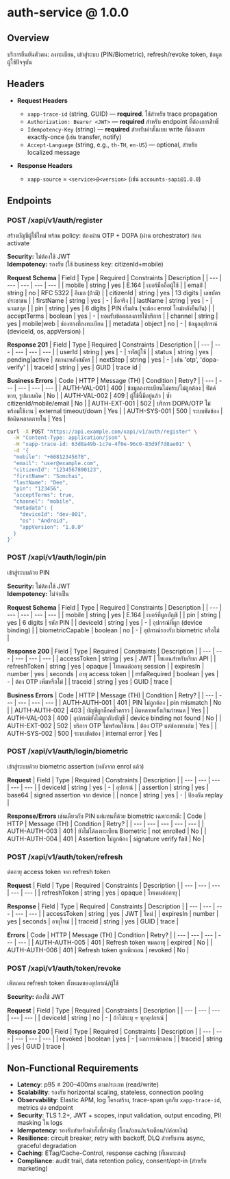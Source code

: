# auth-service @ 1.0.0

## Overview

บริการยืนยันตัวตน: ลงทะเบียน, เข้าสู่ระบบ (PIN/Biometric), refresh/revoke token, ข้อมูลผู้ใช้ปัจจุบัน

## Headers
 

- **Request Headers**
  - `xapp-trace-id` (string, GUID) — **required**. ใช้สำหรับ trace propagation
  - `Authorization: Bearer <JWT>` — **required** สำหรับ endpoint ที่ต้องการสิทธิ์
  - `Idempotency-Key` (string) — **required** สำหรับคำสั่งแบบ write ที่ต้องการ exactly-once (เช่น transfer, notify)
  - `Accept-Language` (string, e.g., `th-TH`, `en-US`) — optional, สำหรับ localized message

- **Response Headers**
  - `xapp-source` = `<service>@<version>` (เช่น `accounts-sapi@1.0.0`)


## Endpoints


### POST /xapi/v1/auth/register

สร้างบัญชีผู้ใช้ใหม่ พร้อม policy: ต้องผ่าน OTP + DOPA (ผ่าน orchestrator) ก่อน activate

**Security:** ไม่ต้องใช้ JWT  
**Idempotency:** รองรับ (ใช้ business key: citizenId+mobile)

**Request Schema**
| Field | Type | Required | Constraints | Description |
| --- | --- | --- | --- | --- |
| mobile | string | yes | E.164 | เบอร์มือถือผู้ใช้ |
| email | string | no | RFC 5322 | อีเมล (ถ้ามี) |
| citizenId | string | yes | 13 digits | เลขบัตรประชาชน |
| firstName | string | yes | - | ชื่อจริง |
| lastName | string | yes | - | นามสกุล |
| pin | string | yes | 6 digits | PIN เริ่มต้น (จะต้อง enrol ใหม่หลังยืนยัน) |
| acceptTerms | boolean | yes | - | ยอมรับข้อตกลงการใช้บริการ |
| channel | string | yes | mobile|web | ช่องทางที่ลงทะเบียน |
| metadata | object | no | - | ข้อมูลอุปกรณ์ (deviceId, os, appVersion) |



**Response 201**
| Field | Type | Required | Constraints | Description |
| --- | --- | --- | --- | --- |
| userId | string | yes | - | รหัสผู้ใช้ |
| status | string | yes | pending|active | สถานะหลังสมัคร |
| nextStep | string | yes | - | เช่น 'otp', 'dopa-verify' |
| traceid | string | yes | GUID | trace id |



**Business Errors**
| Code | HTTP | Message (TH) | Condition | Retry? |
| --- | --- | --- | --- | --- |
| AUTH-VAL-001 | 400 | ข้อมูลลงทะเบียนไม่ครบ/ไม่ถูกต้อง | ฟิลด์หาย, รูปแบบผิด | No |
| AUTH-VAL-002 | 409 | ผู้ใช้นี้มีอยู่แล้ว | ซ้ำ citizenId/mobile/email | No |
| AUTH-EXT-001 | 502 | บริการ DOPA/OTP ไม่พร้อมใช้งาน | external timeout/down | Yes |
| AUTH-SYS-001 | 500 | ระบบขัดข้อง | ข้อผิดพลาดภายใน | Yes |



```bash
curl -X POST "https://api.example.com/xapi/v1/auth/register" \
  -H "Content-Type: application/json" \
  -H "xapp-trace-id: 63d8a49b-1c7e-4f0e-96c0-83d9f7d8ae01" \
  -d '{
  "mobile": "+66812345678",
  "email": "user@example.com",
  "citizenId": "1234567890123",
  "firstName": "Somchai",
  "lastName": "Dee",
  "pin": "123456",
  "acceptTerms": true,
  "channel": "mobile",
  "metadata": {
    "deviceId": "dev-001",
    "os": "Android",
    "appVersion": "1.0.0"
  }
}'
```


### POST /xapi/v1/auth/login/pin

เข้าสู่ระบบด้วย PIN

**Security:** ไม่ต้องใช้ JWT  
**Idempotency:** ไม่จำเป็น

**Request Schema**
| Field | Type | Required | Constraints | Description |
| --- | --- | --- | --- | --- |
| mobile | string | yes | E.164 | เบอร์ที่ผูกบัญชี |
| pin | string | yes | 6 digits | รหัส PIN |
| deviceId | string | yes | - | อุปกรณ์ที่ผูก (device binding) |
| biometricCapable | boolean | no | - | อุปกรณ์รองรับ biometric หรือไม่ |



**Response 200**
| Field | Type | Required | Constraints | Description |
| --- | --- | --- | --- | --- |
| accessToken | string | yes | JWT | โทเคนสำหรับเรียก API |
| refreshToken | string | yes | opaque | โทเคนต่ออายุ session |
| expiresIn | number | yes | seconds | อายุ access token |
| mfaRequired | boolean | yes | - | ต้อง OTP เพิ่มหรือไม่ |
| traceid | string | yes | GUID | trace |



**Business Errors**
| Code | HTTP | Message (TH) | Condition | Retry? |
| --- | --- | --- | --- | --- |
| AUTH-AUTH-001 | 401 | PIN ไม่ถูกต้อง | pin mismatch | No |
| AUTH-AUTH-002 | 403 | บัญชีถูกล็อคชั่วคราว | ผิดหลายครั้งเกินกำหนด | Yes |
| AUTH-VAL-003 | 400 | อุปกรณ์ยังไม่ผูกกับบัญชี | device binding not found | No |
| AUTH-EXT-002 | 502 | บริการ OTP ไม่พร้อมใช้งาน | ต้อง OTP แต่ช่องทางล่ม | Yes |
| AUTH-SYS-002 | 500 | ระบบขัดข้อง | internal error | Yes |



### POST /xapi/v1/auth/login/biometric

เข้าสู่ระบบด้วย biometric assertion (หลังจาก enrol แล้ว)

**Request**
| Field | Type | Required | Constraints | Description |
| --- | --- | --- | --- | --- |
| deviceId | string | yes | - | อุปกรณ์ |
| assertion | string | yes | base64 | signed assertion จาก device |
| nonce | string | yes | - | ป้องกัน replay |



**Response/Errors** เช่นเดียวกับ PIN แต่แทนที่ด้วย biometric เฉพาะกรณี:
| Code | HTTP | Message (TH) | Condition | Retry? |
| --- | --- | --- | --- | --- |
| AUTH-AUTH-003 | 401 | ยังไม่ได้ลงทะเบียน Biometric | not enrolled | No |
| AUTH-AUTH-004 | 401 | Assertion ไม่ถูกต้อง | signature verify fail | No |



### POST /xapi/v1/auth/token/refresh

ต่ออายุ access token จาก refresh token

**Request**
| Field | Type | Required | Constraints | Description |
| --- | --- | --- | --- | --- |
| refreshToken | string | yes | opaque | โทเคนต่ออายุ |



**Response**
| Field | Type | Required | Constraints | Description |
| --- | --- | --- | --- | --- |
| accessToken | string | yes | JWT | ใหม่ |
| expiresIn | number | yes | seconds | อายุใหม่ |
| traceid | string | yes | GUID | trace |



**Errors**
| Code | HTTP | Message (TH) | Condition | Retry? |
| --- | --- | --- | --- | --- |
| AUTH-AUTH-005 | 401 | Refresh token หมดอายุ | expired | No |
| AUTH-AUTH-006 | 401 | Refresh token ถูกเพิกถอน | revoked | No |



### POST /xapi/v1/auth/token/revoke

เพิกถอน refresh token ทั้งหมดของอุปกรณ์/ผู้ใช้

**Security:** ต้องใช้ JWT

**Request**
| Field | Type | Required | Constraints | Description |
| --- | --- | --- | --- | --- |
| deviceId | string | no | - | ถ้าไม่ระบุ = ทุกอุปกรณ์ |



**Response 200**
| Field | Type | Required | Constraints | Description |
| --- | --- | --- | --- | --- |
| revoked | boolean | yes | - | ผลการเพิกถอน |
| traceid | string | yes | GUID | trace |



## Non-Functional Requirements

- **Latency**: p95 ≤ 200–400ms ตามประเภท (read/write)
- **Scalability**: รองรับ horizontal scaling, stateless, connection pooling
- **Observability**: Elastic APM, log โครงสร้าง, trace-span ผูกกับ `xapp-trace-id`, metrics ต่อ endpoint
- **Security**: TLS 1.2+, JWT + scopes, input validation, output encoding, PII masking ใน logs
- **Idempotency**: รองรับสำหรับคำสั่งที่สำคัญ (โอน/ถอน/แจ้งเตือน/ปล่อยเงิน)
- **Resilience**: circuit breaker, retry with backoff, DLQ สำหรับงาน async, graceful degradation
- **Caching**: ETag/Cache-Control, response caching (ที่เหมาะสม)
- **Compliance**: audit trail, data retention policy, consent/opt-in (สำหรับ marketing)

